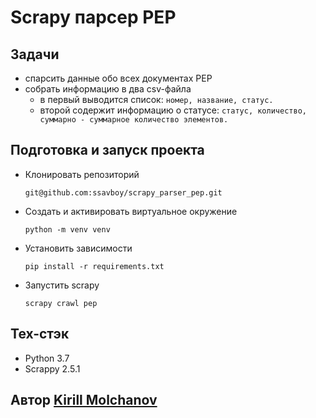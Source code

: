 # Scrapy парсер PEP

## Задачи
 - спарсить данные обо всех документах PEP
 - собрать информацию в два csv-файла
    - в первый выводится список: ```номер, название, статус.```
    - второй содержит информацию о статусе: ```cтатус, количество, суммарно - суммарное количество элементов.```

## Подготовка и запуск проекта
- Клонировать репозиторий
    ```
    git@github.com:ssavboy/scrapy_parser_pep.git
    ```
- Создать и активировать виртуальное окружение
    ```
    python -m venv venv
    ```
- Установить зависимости
    ```
    pip install -r requirements.txt
    ```
- Запустить scrapy
    ```
    scrapy crawl pep
    ```

## Тех-стэк
- Python 3.7
- Scrappy 2.5.1

## Автор [Kirill Molchanov](https://github.com/ssavboy)

